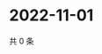 # 2022-11-01

共 0 条

<!-- BEGIN WEIBO -->
<!-- 最后更新时间 Tue Nov 01 2022 20:12:47 GMT+0800 (China Standard Time) -->

<!-- END WEIBO -->
